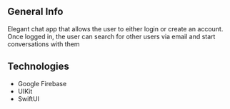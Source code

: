 ## General Info
Elegant chat app that allows the user to either login
or create an account. Once logged in, the user can search
for other users via email and start conversations with them

## Technologies
 * Google Firebase
 * UIKit
 * SwiftUI
